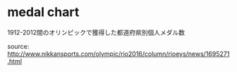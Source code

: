 medal chart====1912-2012間のオリンピックで獲得した都道府県別個人メダル数source:http://www.nikkansports.com/olympic/rio2016/column/rioeys/news/1695271.html